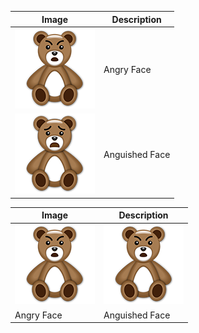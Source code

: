 | Image | Description |
| --- | --- |
| ![Image of Angry Face](https://github.com/JustOneMoreBlock/TeddyBear/blob/master/128x128/angry-face.png) | Angry Face |
| ![Image of Anguished Face](https://github.com/JustOneMoreBlock/TeddyBear/blob/master/128x128/anguished-face.png) | Anguished Face |


| Image  | Description |
| ------------- | ------------- |
| ![Image of Angry Face](https://github.com/JustOneMoreBlock/TeddyBear/blob/master/128x128/angry-face.png)  | ![Image of Angry Face](https://github.com/JustOneMoreBlock/TeddyBear/blob/master/128x128/angry-face.png)  |
| Angry Face  | Anguished Face  |
